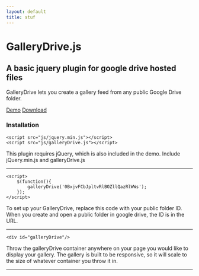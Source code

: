 ```yaml
---
layout: default
title: stuf
---
```


# GalleryDrive.js

## A basic jquery plugin for google drive hosted files

GalleryDrive lets you create a gallery feed from any public Google Drive folder.

[Demo](http://example.net/) [Download](http://example.net/)

### Installation

	<script src="js/jquery.min.js"></script>
	<script src="js/galleryDrive.js"></script>

This plugin requires jQuery, which is also included in the demo. Include jQuery.min.js and galleryDrive.js
* * *
	<script>
		$(function(){
			galleryDrive('0BxjvFCbJpltvRlBOZllQazRlWWs');
		});
	</script>

To set up your GalleryDrive, replace this code with your public folder ID. When you create and open a public folder in google drive, the ID is in the URL.
* * * 
	<div id="galleryDrive"/>

Throw the galleryDrive container anywhere on your page you would like to display your gallery. The gallery is built to be responsive, so it will scale to the size of whatever container you throw it in.
* * *